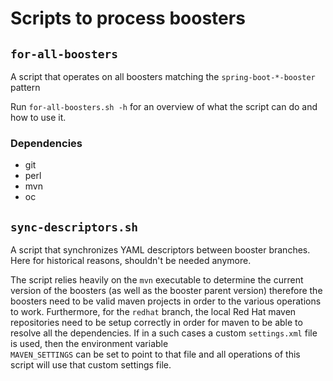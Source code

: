 # Scripts to process boosters

## `for-all-boosters`

A script that operates on all boosters matching the `spring-boot-*-booster` pattern 

Run `for-all-boosters.sh -h` for an overview of what the script can do and how to use it.

### Dependencies

* git
* perl
* mvn
* oc

## `sync-descriptors.sh`

A script that synchronizes YAML descriptors between booster branches. Here for historical reasons, shouldn't be needed anymore.

The script relies heavily on the `mvn` executable to determine the current version of the boosters (as well as the booster parent version)
therefore the boosters need to be valid maven projects in order to the various operations to work.
Furthermore, for the `redhat` branch, the local Red Hat maven repositories need to be setup correctly in order for maven to be able to
resolve all the dependencies. If in a such cases a custom `settings.xml` file is used, then the environment variable  
`MAVEN_SETTINGS` can be set to point to that file and all operations of this script will use that custom settings file. 